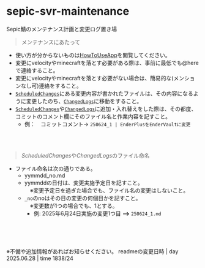# sepic-svr-maintenance
Sepic鯖のメンテナンス計画と変更ログ置き場


> メンテナンスにあたって
 - 使い方が分からないものは[HowToUseApp](/HowToUseAPP/README.md)を閲覧してください。
 - 変更にvelocityやminecraftを落とす必要がある際は、事前に最低でも@hereで連絡すること。
 - 変更にvelocityやminecraftを落とす必要がない場合は、簡易的な(メンションなし可)連絡をすること。
 - [`ScheduledChanges`](ScheduledChanges)にある変更内容が書かれたファイルは、その内容になるように変更したのち、[`ChangedLogs`](ChangedLogs)に移動をすること。
 - [`ScheduledChanges`](ScheduledChanges)や[`ChangedLogs`](ChangedLogs)に追加・入れ替えをした際は、その都度、コミットのコメント欄にそのファイル名と作業内容を記すこと。
    - 例：　コミットコメント-> `250624_1 | EnderPlusをEnderVaultに変更 `

<br>
<br>

> *ScheduledChanges*や*ChangedLogs*のファイル命名
- ファイル命名は次の通りである。
    - yymmdd_no.md
    - yymmddの日付は、変更実施予定日を記すこと。<br>　※変更予定日を過ぎた場合でも、ファイル名の変更はしないこと。
    - `_no`のnoはその日の変更の何個目かを記すこと。<br>　※変更数が1つの場合でも、1とする。
        - 例: 2025年6月24日実施の変更1つ目 **-->** `250624_1.md`


<br><br><br>

※不備や追加情報があればお知らせください。
readmeの変更日時 | day 2025.06.28 | time 1838/24